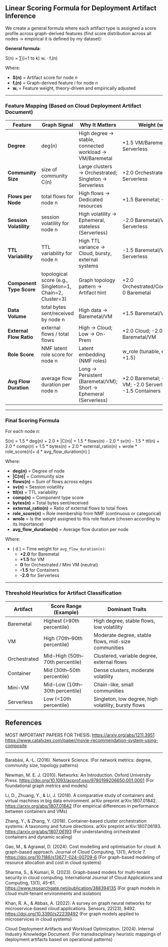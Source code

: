   ## Linear Scoring Formula for Deployment Artifact Inference

We create a general formula where each artifact type is assigned a score profile across graph-derived features (find score distribution across all nodes -> empirical it is defined by my dataset):

**General formula**:

S(n) = ∑(i=1 to k) wᵢ ⋅ fᵢ(n)

Where:

- **S(n)** = Artifact score for node *n*
- **fᵢ(n)** = Graph-derived feature *i* for node *n*
- **wᵢ** = Feature weight, theory-driven and empirically adjusted

---

### Feature Mapping (Based on Cloud Deployment Artifact Document)

| **Feature**             | **Graph Signal**                    | **Why It Matters**                                               | **Weight (wᵢ)**                                        |
|--------------------------|------------------------------------|------------------------------------------------------------------|------------------------------------------------------------|
| **Degree**              | deg(n)                              | High degree → stable, connected workload → VM/Baremetal          | +1.5 VM/Baremetal; -1.5 Serverless                         |
| **Community Size**      | size of community C(n)              | Large clusters → Orchestrated; Singleton → Serverless             | +2.0 Orchestrated; -2.0 Serverless                         |
| **Flows per Node**      | total flows for node n              | High flows → Dedicated resources                                  | +1.5 Baremetal; +1.0 VM                                    |
| **Session Volatility**  | session volatility for node n       | High volatility → Ephemeral, stateless (Serverless)               | -2.0 Baremetal/VM; +2.0 Serverless                         |
| **TTL Variability**     | TTL variability for node n          | High TTL variance → Cloud, bursty, external systems               | -1.5 Baremetal/VM; +1.5 Serverless                         |
| **Component Type Score**| topological score (e.g., Singleton=1, Chain=2, Cluster=3) | Graph topology pattern → Artifact hint                            | +2.0 Orchestrated/Containers; 0 Baremetal                   |
| **Data Volume**         | total bytes sent/received by node n | High data → Baremetal/VM                                          | +1.5 Baremetal/VM                                          |
| **External Flow Ratio** | external flows / total flows        | High → Cloud; Low → On-Prem                                       | +2.0 Cloud; -2.0 Baremetal/VM                              |
| **Role Score**          | NMF latent role score for node n    | Latent embedding (NMF roles)                                      | w_role (tunable, e.g., +1.5)                               |
| **Avg Flow Duration**   | average flow duration per node n    | Long → Persistent (Baremetal/VM); Short → Ephemeral (Serverless)  | +2.0 Baremetal; +1.5 VM; -2.0 Serverless; -1.5 Containers  |
---

### Final Scoring Formula

For each node *n*:

S(n) = 1.5 * deg(n) + 2.0 * |C(n)| + 1.5 * flows(n) - 2.0 * sv(n) - 1.5 * ttl(n) + 2.0 * comp(n) + 1.5 * bytes(n) + 2.0 * external_ratio(n) + wrole * role_score(n)+ d * avg_flow_duration(n)
\]

Where:

- **deg(n)** = Degree of node
- **|C(n)|** = Community size
- **flows(n)** = Sum of flows across edges
- **sv(n)** = Session volatility
- **ttl(n)** = TTL variability
- **comp(n)** = Component type score
- **bytes(n)** = Total bytes sent/received
- **external_ratio(n)** = Ratio of external flows to total flows
- **role_score(n)** = Role membership from NMF (continuous or categorical)
- **wrole** = Is the weight assigned to this role feature (chosen according to its importance)
- **avg_flow_duration(n)** = Average flow duration per node

Where:
- \( d \) = Time weight for `avg_flow_duration(n)`:
  - **+2.0** for Baremetal
  - **+1.5** for VM
  - **0** for Orchestrated / Mini VM (neutral)
  - **-1.5** for Containers
  - **-2.0** for Serverless

---

### Threshold Heuristics for Artifact Classification

| Artifact      | Score Range (Example)         | Dominant Traits                                         |
|---------------|-------------------------------|----------------------------------------------------------|
| Baremetal     | Highest (>90th percentile)    | High degree, stable flows, low volatility                |
| VM            | High (70th–90th percentile)   | Moderate degree, stable flows, mid-size communities      |
| Orchestrated  | Mid-High (50th–70th percentile) | Clustered, variable degree, external flows               |
| Container     | Mid (30th–50th percentile)    | Dense clusters, moderate volatility                       |
| Mini-VM       | Mid-Low (10th–30th percentile) | Chain-like, small communities                             |
| Serverless    | Low (<10th percentile)        | Singleton, low degree, high volatility, bursty flows      |




## References

MOST IMPORTANT PAPERS FOR THESIS:
https://arxiv.org/abs/1211.3951 
https://www.catalyzex.com/paper/movie-recommendation-system-using-composite

------------
Barabási, A.-L. (2016). Network Science. 
(For network metrics: degree, community size, topology patterns)

Newman, M. E. J. (2010). Networks: An Introduction. Oxford University Press. https://doi.org/10.1093/acprof:oso/9780199206650.001.0001
(For foundational graph metrics and models)

Li, D., Zhuang, Y., & Li, J. (2018). A comparative study of containers and virtual machines in big data environment. arXiv preprint arXiv:1807.01842. https://arxiv.org/abs/1807.01842
(For empirical differences in performance between containers and VMs)

Zhang, Y., & Zhang, Y. (2018). Container-based cluster orchestration systems: A taxonomy and future directions. arXiv preprint arXiv:1807.06193. https://arxiv.org/abs/1807.06193
(For understanding orchestrated containers and dynamic scaling)

Gao, M., & Agrawal, D. (2024). Cost modelling and optimisation for cloud: A graph-based approach. Journal of Cloud Computing, 13(1), Article 7. https://doi.org/10.1186/s13677-024-00709-6
(For graph-based modeling of resource allocation and cost in cloud systems)

Sharma, S., & Kumari, R. (2023). Graph-based models for multi-tenant security in cloud computing. International Journal of Cloud Applications and Computing, 13(1), 45–61. https://www.researchgate.net/publication/388394135
(For graph models in cloud multi-tenant environments and isolation)

Khan, R. A., & Abbas, A. (2022). A survey on graph neural networks for microservice-based cloud applications. Sensors, 22(23), 9492. https://doi.org/10.3390/s22239492
(For graph models applied to microservices in cloud systems)

Cloud Deployment Artifacts and Workload Optimization. (2024). Internal Industry Knowledge Document.
(For transdisciplinary heuristic mappings of deployment artifacts based on operational patterns)
